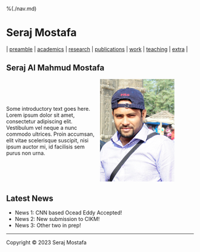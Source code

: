 %(./nav.md)
<!-- ![Wallpaper](./images/wall.jpg) -->

# Seraj Mostafa

| [preamble](about.md) | [academics](./markdowns/academics.md) | [research](./markdowns/projects.md) | [publications](./markdowns/publications.md) | [work](./markdowns/works.md) | [teaching](./markdowns/teaching.md) | [extra](./markdowns/extra.md) |

## Seraj Al Mahmud Mostafa

<!-- Some introductory text goes here. Lorem ipsum dolor sit amet, consectetur adipiscing elit. Vestibulum vel neque a nunc commodo ultrices. Proin accumsan, elit vitae scelerisque suscipit, nisi ipsum auctor mi, id facilisis sem purus non urna. -->

<div style="display: flex; align-items: center;">
<!--   <div style="flex: 1;"> -->
    <div style="flex-basis: 50%;">
    Some introductory text goes here. Lorem ipsum dolor sit amet, consectetur adipiscing elit. Vestibulum vel neque a nunc commodo ultrices. Proin accumsan, elit vitae scelerisque suscipit, nisi ipsum auctor mi, id facilisis sem purus non urna.
  </div>
<!--   <div style="flex: 1;"> -->
    <div style="flex-basis: 50%;">
    <img src="./images/S.jpg" alt="Image" width="200px">
  </div>
</div>

<!-- <div style="text-align: right;">
  <img src="./images/S.jpg" alt="Image" width="250px">
</div> -->
<!-- ![Image](./images/S.jpg) -->

## Latest News

- News 1: CNN based Ocead Eddy Accepted!
- News 2: New submission to CIKM!
- News 3: Other two in prep!

---

Copyright © 2023 Seraj Mostafa
